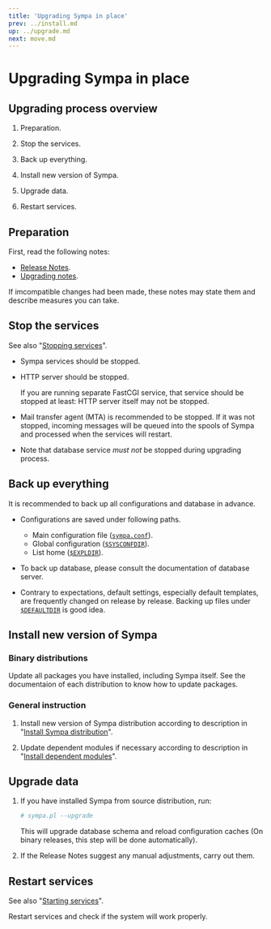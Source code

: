 ```yaml
---
title: 'Upgrading Sympa in place'
prev: ../install.md
up: ../upgrade.md
next: move.md
---
```


Upgrading Sympa in place
========================

Upgrading process overview
--------------------------

  1. Preparation.

  2. Stop the services.

  3. Back up everything.

  4. Install new version of Sympa.

  5. Upgrade data.

  6. Restart services.

Preparation
-----------

First, read the following notes:

  - [Release Notes](https://github.com/sympa-community/sympa/blob/sympa-6.2/NEWS.md).
  - [Upgrading notes](../upgrade/notes.md).

If imcompatible changes had been made, these notes may state them and
describe measures you can take.

Stop the services
-----------------

See also "[Stopping services](../admin/services.md#stopping-services)".

  * Sympa services should be stopped.

  * HTTP server should be stopped.

    If you are running separate FastCGI service, that service should be
    stopped at least: HTTP server itself may not be stopped.

  * Mail transfer agent (MTA) is recommended to be stopped.
    If it was not stopped, incoming messages will be queued into the spools of
    Sympa and processed when the services will restart.

  * Note that database service _must not_ be stopped during upgrading process.

Back up everything
------------------

It is recommended to back up all configurations and database in advance.

  * Configurations are saved under following paths.

      - Main configuration file ([``sympa.conf``](../layout.md#config)).
      - Global configuration ([``$SYSCONFDIR``](../layout.md#sysconfdir)).
      - List home ([``$EXPLDIR``](../layout.md#expldir)).

  * To back up database, please consult the documentation of database server.

  * Contrary to expectations, default settings, especially default templates,
    are frequently changed on release by release.  Backing up files under
    [``$DEFAULTDIR``](../layout.md#defaultdir) is good idea.

Install new version of Sympa
----------------------------

### Binary distributions

Update all packages you have installed, including Sympa itself.
See the documentaion of each distribution to know how to update packages.

### General instruction

  1. Install new version of Sympa distribution according to description in
     "[Install Sympa distribution](../install/install-sympa-distribution.md)".

  2. Update dependent modules if necessary according to description in
     "[Install dependent modules](../install/install-dependent-modules.md)".

Upgrade data
------------

  1. If you have installed Sympa from source distribution, run:
     ```bash
     # sympa.pl --upgrade
     ```
     This will upgrade database schema and reload configuration caches
     (On binary releases, this step will be done automatically).

  2. If the Release Notes suggest any manual adjustments, carry out them.

Restart services
----------------

See also "[Starting services](../admin/services.md#starting-services)".

Restart services and check if the system will work properly.

